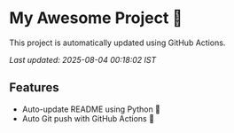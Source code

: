 # My Awesome Project 🚀

This project is automatically updated using GitHub Actions.

_Last updated: 2025-08-04 00:18:02 IST_

## Features
- Auto-update README using Python 🐍
- Auto Git push with GitHub Actions 🤖

